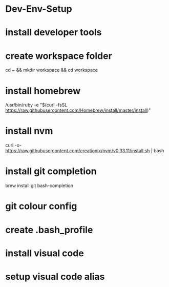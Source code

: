 # Dev-Env-Setup

# install developer tools

# create workspace folder
cd ~ && mkdir workspace && cd workspace

# install homebrew
/usr/bin/ruby -e "$(curl -fsSL https://raw.githubusercontent.com/Homebrew/install/master/install)"

# install nvm
curl -o- https://raw.githubusercontent.com/creationix/nvm/v0.33.11/install.sh | bash

# install git completion
brew install git bash-completion

# git colour config

# create .bash_profile

# install visual code

# setup visual code alias

